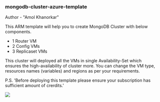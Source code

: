### mongodb-cluster-azure-template

Author - "Amol Khanorkar"

This ARM template will help you to create MongoDB Cluster with below components.

- 1 Router VM
- 2 Config VMs
- 3 Replicaset VMs

This cluster will deployed all the VMs in single Availability-Set which ensures the high-availability of cluster more. You can change the VM type, resources names (variables) and regions as per your requirements. 

P.S. 'Before deploying this template please ensure your subscription has sufficient amount of crerdits.'


<a href="https://portal.azure.com/#create/Microsoft.Template/uri/https%3A%2F%2Fraw.githubusercontent.com%2Famolkhanorkar%2Fmongodb-cluster-azure-template%2Fstage%2Ftemplate.json" target="_blank">
    <img src="http://azuredeploy.net/deploybutton.png"/>
</a>
<a href="http://armviz.io/#/?load=https%3A%2F%2Fraw.githubusercontent.com%2Famolkhanorkar%2Fmongodb-cluster-azure-template%2Fstage%2Ftemplate.json" target="_blank">

